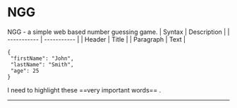 # NGG
NGG - a simple web based number guessing game.
| Syntax | Description |
| ----------- | ----------- |
| Header | Title |
| Paragraph | Text | 
 
 ```
{
  "firstName": "John",
  "lastName": "Smith",
  "age": 25
}
``` 
I need to highlight these ==very important words== .

---
